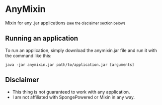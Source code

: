 # AnyMixin

[Mixin](https://github.com/SpongePowered/Mixin) for any .jar applications <small>(see the disclaimer section below)</small>

## Running an application

To run an application, simply download the anymixin.jar file and run it with the command like this:
```shell
java -jar anymixin.jar path/to/application.jar [arguments]
```

## Disclaimer

- This thing is not guaranteed to work with any application.
- I am not affiliated with SpongePowered or Mixin in any way.
